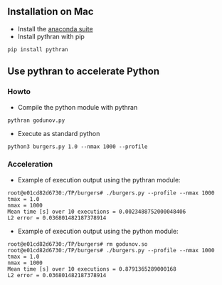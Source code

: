 ## Installation on Mac

- Install the [anaconda suite](https://www.anaconda.com/download/#macos)
- Install pythran with pip

```
pip install pythran
```

## Use pythran to accelerate Python

### Howto

- Compile the python module with pythran

```
pythran godunov.py
```

- Execute as standard python

``` 
python3 burgers.py 1.0 --nmax 1000 --profile
```

### Acceleration

- Example of execution output using the pythran module:

```
root@e01cd82d6730:/TP/burgers# ./burgers.py --profile --nmax 1000
tmax = 1.0
nmax = 1000
Mean time [s] over 10 executions = 0.0023488752000048406
L2 error = 0.036801482187378914
```

- Example of execution output using the python module:

```
root@e01cd82d6730:/TP/burgers# rm godunov.so 
root@e01cd82d6730:/TP/burgers# ./burgers.py --profile --nmax 1000
tmax = 1.0
nmax = 1000
Mean time [s] over 10 executions = 0.8791365289000168
L2 error = 0.036801482187378914
```
